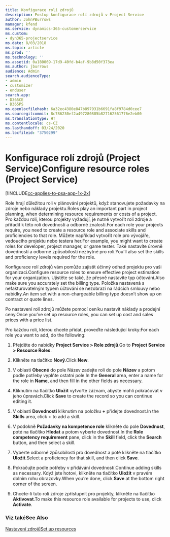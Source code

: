 ```yaml
---
title: Konfigurace rolí zdrojů
description: Postup konfigurace rolí zdrojů v Project Service
author: JohnPBurrows
manager: kfend
ms.service: dynamics-365-customerservice
ms.custom:
- dyn365-projectservice
ms.date: 8/03/2018
ms.topic: article
ms.prod: ''
ms.technology: ''
ms.assetid: 0a180069-17d9-40fd-b4af-9b8d50f373ea
ms.author: jburrows
audience: Admin
search.audienceType:
- admin
- customizer
- enduser
search.app:
- D365CE
- D365PS
ms.openlocfilehash: 6a32ec4380e847b897931b6691fa8f9784d0cee7
ms.sourcegitcommit: 8c786230ef2a497280885b827162561776e2eb00
ms.translationtype: HT
ms.contentlocale: cs-CZ
ms.lasthandoff: 03/24/2020
ms.locfileid: "3750299"
---
```

# <a name="configure-resource-roles-project-service"></a><span data-ttu-id="da56d-103">Konfigurace rolí zdrojů (Project Service)</span><span class="sxs-lookup"><span data-stu-id="da56d-103">Configure resource roles (Project Service)</span></span>

[!INCLUDE[cc-applies-to-psa-app-1x-2x](../includes/cc-applies-to-psa-app-1x-2x.md)]

<span data-ttu-id="da56d-104">Role hrají důležitou roli v plánování projektů, když stanovujete požadavky na zdroje nebo náklady projektu.</span><span class="sxs-lookup"><span data-stu-id="da56d-104">Roles play an important part in project planning, when determining resource requirements or costs of a project.</span></span> <span data-ttu-id="da56d-105">Pro každou roli, kterou projekty vyžadují, je nutné vytvořit roli zdroje a přiřadit k této roli dovednosti a odborné znalosti.</span><span class="sxs-lookup"><span data-stu-id="da56d-105">For each role your projects require, you need to create a resource role and associate skills and proficiencies to that role.</span></span> <span data-ttu-id="da56d-106">Můžete například vytvořit role pro vývojáře, vedoucího projektu nebo testera her.</span><span class="sxs-lookup"><span data-stu-id="da56d-106">For example, you might want to create roles for developer, project manager, or game tester.</span></span> <span data-ttu-id="da56d-107">Také nastavíte úrovně dovedností a odborné způsobilosti nezbytné pro roli.</span><span class="sxs-lookup"><span data-stu-id="da56d-107">You’ll also set the skills and proficiency levels required for the role.</span></span>  
  
 <span data-ttu-id="da56d-108">Konfigurace rolí zdrojů vám pomůže zajistit účinný odhad projektu pro vaši organizaci.</span><span class="sxs-lookup"><span data-stu-id="da56d-108">Configure resource roles to ensure effective project estimation for your organization.</span></span>  <span data-ttu-id="da56d-109">Ujistěte se také, že přesně nastavíte typ účtování.</span><span class="sxs-lookup"><span data-stu-id="da56d-109">Also make sure you accurately set the billing type.</span></span> <span data-ttu-id="da56d-110">Položka nastavená s nefakturovatelným typem účtování se nezobrazí na řádcích smlouvy nebo nabídky.</span><span class="sxs-lookup"><span data-stu-id="da56d-110">An item set with a non-chargeable billing type doesn’t show up on contract or quote lines.</span></span>  
  
 <span data-ttu-id="da56d-111">Po nastavení rolí zdrojů můžete pomocí ceníku nastavit náklady a prodejní ceny.</span><span class="sxs-lookup"><span data-stu-id="da56d-111">Once you’ve set up resource roles, you can set up cost and sales prices with a price list.</span></span>  
  
 <span data-ttu-id="da56d-112">Pro každou roli, kterou chcete přidat, proveďte následující kroky:</span><span class="sxs-lookup"><span data-stu-id="da56d-112">For each role you want to add, do the following:</span></span>  
  
1.  <span data-ttu-id="da56d-113">Přejděte do nabídky **Project Service > Role zdrojů**.</span><span class="sxs-lookup"><span data-stu-id="da56d-113">Go to **Project Service > Resource Roles**.</span></span>  
  
2.  <span data-ttu-id="da56d-114">Klikněte na tlačítko **Nový**.</span><span class="sxs-lookup"><span data-stu-id="da56d-114">Click **New**.</span></span>  
  
3.  <span data-ttu-id="da56d-115">V oblasti **Obecné** do pole Název zadejte roli do pole **Název** a potom podle potřeby vyplňte ostatní pole.</span><span class="sxs-lookup"><span data-stu-id="da56d-115">In the **General** area, enter a name for the role in **Name**, and then fill in the other fields as necessary.</span></span>  
  
4.  <span data-ttu-id="da56d-116">Kliknutím na tlačítko **Uložit** vytvořte záznam, abyste mohli pokračovat v jeho úpravách.</span><span class="sxs-lookup"><span data-stu-id="da56d-116">Click **Save** to create the record so you can continue editing it.</span></span>  
  
5.  <span data-ttu-id="da56d-117">V oblasti **Dovednosti** kliknutím na položku **+** přidejte dovednost.</span><span class="sxs-lookup"><span data-stu-id="da56d-117">In the **Skills** area, click **+** to add a skill.</span></span>  
  
6.  <span data-ttu-id="da56d-118">V podokně **Požadavky na kompetence role** klikněte do pole **Dovednost**, poté na tlačítko **Hledat** a potom vyberte dovednost.</span><span class="sxs-lookup"><span data-stu-id="da56d-118">In the **Role competency requirement** pane, click in the **Skill** field, click the **Search** button, and then select a skill.</span></span>  
  
7.  <span data-ttu-id="da56d-119">Vyberte odborné způsobilosti pro dovednost a poté klikněte na tlačítko **Uložit**.</span><span class="sxs-lookup"><span data-stu-id="da56d-119">Select a proficiency for that skill, and then click **Save**.</span></span>  
  
8.  <span data-ttu-id="da56d-120">Pokračujte podle potřeby v přidávání dovedností.</span><span class="sxs-lookup"><span data-stu-id="da56d-120">Continue adding skills as necessary.</span></span> <span data-ttu-id="da56d-121">Když jste hotovi, klikněte na tlačítko **Uložit** v pravém dolním rohu obrazovky.</span><span class="sxs-lookup"><span data-stu-id="da56d-121">When you’re done, click **Save** at the bottom right corner of the screen.</span></span>  
  
9. <span data-ttu-id="da56d-122">Chcete-li tuto roli zdroje zpřístupnit pro projekty, klikněte na tlačítko **Aktivovat**.</span><span class="sxs-lookup"><span data-stu-id="da56d-122">To make this resource role available for projects to use, click **Activate**.</span></span>  
  
### <a name="see-also"></a><span data-ttu-id="da56d-123">Viz také</span><span class="sxs-lookup"><span data-stu-id="da56d-123">See Also</span></span>  
 [<span data-ttu-id="da56d-124">Nastavení zdrojů</span><span class="sxs-lookup"><span data-stu-id="da56d-124">Set up resources</span></span>](../project-service/set-up-resources.md)
